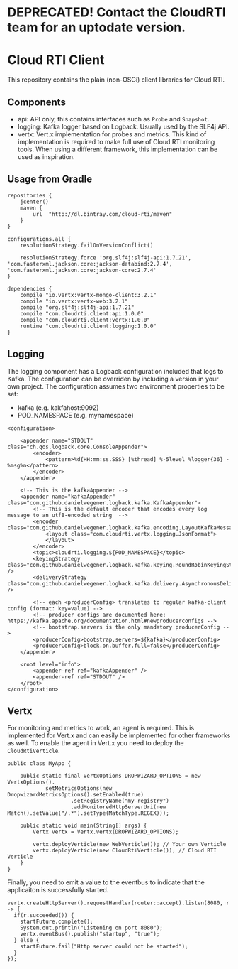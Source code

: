 # DEPRECATED! Contact the CloudRTI team for an uptodate version.

# Cloud RTI Client

This repository contains the plain (non-OSGi) client libraries for Cloud RTI.

## Components

* api: API only, this contains interfaces such as `Probe` and `Snapshot`.
* logging: Kafka logger based on Logback. Usually used by the SLF4j API.
* vertx: Vert.x implementation for probes and metrics. This kind of implementation is required to make full use of Cloud RTI monitoring tools. When using a different framework, this implementation can be used as inspiration.

## Usage from Gradle

```
repositories {
    jcenter()
    maven {
        url  "http://dl.bintray.com/cloud-rti/maven"
    }
}

configurations.all {
    resolutionStrategy.failOnVersionConflict()

    resolutionStrategy.force 'org.slf4j:slf4j-api:1.7.21', 'com.fasterxml.jackson.core:jackson-databind:2.7.4', 'com.fasterxml.jackson.core:jackson-core:2.7.4'
}

dependencies {
    compile "io.vertx:vertx-mongo-client:3.2.1"
    compile "io.vertx:vertx-web:3.2.1"
    compile "org.slf4j:slf4j-api:1.7.21"
    compile "com.cloudrti.client:api:1.0.0"
    compile "com.cloudrti.client:vertx:1.0.0"
    runtime "com.cloudrti.client:logging:1.0.0"
}
```

## Logging

The logging component has a Logback configuration included that logs to Kafka. The configuration can be overriden by including a version in your own project.
The configuration assumes two environment properties to be set:

* kafka (e.g. kakfahost:9092)
* POD_NAMESPACE (e.g. mynamespace)

```
<configuration>

    <appender name="STDOUT" class="ch.qos.logback.core.ConsoleAppender">
        <encoder>
            <pattern>%d{HH:mm:ss.SSS} [%thread] %-5level %logger{36} - %msg%n</pattern>
        </encoder>
    </appender>

    <!-- This is the kafkaAppender -->
    <appender name="kafkaAppender" class="com.github.danielwegener.logback.kafka.KafkaAppender">
        <!-- This is the default encoder that encodes every log message to an utf8-encoded string  -->
        <encoder class="com.github.danielwegener.logback.kafka.encoding.LayoutKafkaMessageEncoder">
            <layout class="com.cloudrti.vertx.logging.JsonFormat">
            </layout>
        </encoder>
        <topic>cloudrti.logging.${POD_NAMESPACE}</topic>
        <keyingStrategy class="com.github.danielwegener.logback.kafka.keying.RoundRobinKeyingStrategy" />
        <deliveryStrategy class="com.github.danielwegener.logback.kafka.delivery.AsynchronousDeliveryStrategy" />

        <!-- each <producerConfig> translates to regular kafka-client config (format: key=value) -->
        <!-- producer configs are documented here: https://kafka.apache.org/documentation.html#newproducerconfigs -->
        <!-- bootstrap.servers is the only mandatory producerConfig -->
        <producerConfig>bootstrap.servers=${kafka}</producerConfig>
        <producerConfig>block.on.buffer.full=false</producerConfig>
    </appender>

    <root level="info">
        <appender-ref ref="kafkaAppender" />
        <appender-ref ref="STDOUT" />
    </root>
</configuration>
```

## Vertx

For monitoring and metrics to work, an agent is required. This is implemented for Vert.x and can easily be implemented for other frameworks as well.
To enable the agent in Vert.x you need to deploy the `CloudRtiVerticle`.

```
public class MyApp {

    public static final VertxOptions DROPWIZARD_OPTIONS = new VertxOptions().
            setMetricsOptions(new DropwizardMetricsOptions().setEnabled(true)
                    .setRegistryName("my-registry")
                    .addMonitoredHttpServerUri(new Match().setValue("/.*").setType(MatchType.REGEX)));

    public static void main(String[] args) {
        Vertx vertx = Vertx.vertx(DROPWIZARD_OPTIONS);

        vertx.deployVerticle(new WebVerticle()); // Your own Verticle
        vertx.deployVerticle(new CloudRtiVerticle()); // Cloud RTI Verticle
    }
}
```

Finally, you need to emit a value to the eventbus to indicate that the applicaiton is successfully started.

```
vertx.createHttpServer().requestHandler(router::accept).listen(8080, r -> {
  if(r.succeeded()) {
    startFuture.complete();
    System.out.println("Listening on port 8080");
    vertx.eventBus().publish("startup", "true");
  } else {
    startFuture.fail("Http server could not be started");
  }
});
```
